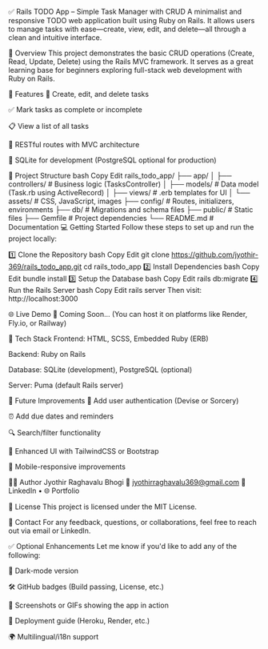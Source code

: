 ✅ Rails TODO App – Simple Task Manager with CRUD
A minimalist and responsive TODO web application built using Ruby on Rails. It allows users to manage tasks with ease—create, view, edit, and delete—all through a clean and intuitive interface.

🚀 Overview
This project demonstrates the basic CRUD operations (Create, Read, Update, Delete) using the Rails MVC framework.
It serves as a great learning base for beginners exploring full-stack web development with Ruby on Rails.

🎯 Features
📝 Create, edit, and delete tasks

✅ Mark tasks as complete or incomplete

📋 View a list of all tasks

🔁 RESTful routes with MVC architecture

💾 SQLite for development (PostgreSQL optional for production)

📁 Project Structure
bash
Copy
Edit
rails_todo_app/
├── app/
│   ├── controllers/      # Business logic (TasksController)
│   ├── models/           # Data model (Task.rb using ActiveRecord)
│   ├── views/            # .erb templates for UI
│   └── assets/           # CSS, JavaScript, images
├── config/               # Routes, initializers, environments
├── db/                   # Migrations and schema files
├── public/               # Static files
├── Gemfile               # Project dependencies
└── README.md             # Documentation
💻 Getting Started
Follow these steps to set up and run the project locally:

1️⃣ Clone the Repository
bash
Copy
Edit
git clone https://github.com/jyothir-369/rails_todo_app.git
cd rails_todo_app
2️⃣ Install Dependencies
bash
Copy
Edit
bundle install
3️⃣ Setup the Database
bash
Copy
Edit
rails db:migrate
4️⃣ Run the Rails Server
bash
Copy
Edit
rails server
Then visit: http://localhost:3000

🌐 Live Demo
🚧 Coming Soon...
(You can host it on platforms like Render, Fly.io, or Railway)

🔧 Tech Stack
Frontend: HTML, SCSS, Embedded Ruby (ERB)

Backend: Ruby on Rails

Database: SQLite (development), PostgreSQL (optional)

Server: Puma (default Rails server)

📌 Future Improvements
🔐 Add user authentication (Devise or Sorcery)

⏰ Add due dates and reminders

🔍 Search/filter functionality

🎨 Enhanced UI with TailwindCSS or Bootstrap

📱 Mobile-responsive improvements

🧑‍💻 Author
Jyothir Raghavalu Bhogi
📧 jyothirraghavalu369@gmail.com
🔗 LinkedIn • 🌐 Portfolio

📜 License
This project is licensed under the MIT License.

💬 Contact
For any feedback, questions, or collaborations, feel free to reach out via email or LinkedIn.

✅ Optional Enhancements
Let me know if you'd like to add any of the following:

🎨 Dark-mode version

🛠️ GitHub badges (Build passing, License, etc.)

📸 Screenshots or GIFs showing the app in action

🚀 Deployment guide (Heroku, Render, etc.)

🌍 Multilingual/i18n support

